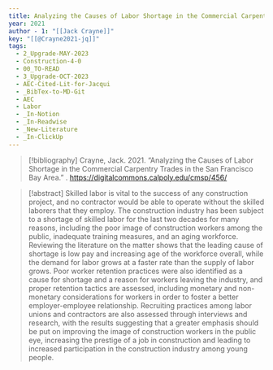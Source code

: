 ```yaml
---
title: Analyzing the Causes of Labor Shortage in the Commercial Carpentry Trades in the San Francisco Bay Area
year: 2021
author - 1: "[[Jack Crayne]]"
key: "[[@Crayne2021-jq]]"
tags:
  - 2_Upgrade-MAY-2023
  - Construction-4-0
  - 00_TO-READ
  - 3_Upgrade-OCT-2023
  - AEC-Cited-Lit-for-Jacqui
  - _BibTex-to-MD-Git
  - AEC
  - Labor
  - _In-Notion
  - _In-Readwise
  - _New-Literature
  - _In-ClickUp
---
```


> [!bibliography]
> Crayne, Jack. 2021. “Analyzing the Causes of Labor Shortage in the Commercial Carpentry Trades in the San Francisco Bay Area.” . https://digitalcommons.calpoly.edu/cmsp/456/

> [!abstract]
> Skilled labor is vital to the success of any construction project, and no contractor would be able to operate without the skilled laborers that they employ. The construction industry has been subject to a shortage of skilled labor for the last two decades for many reasons, including the poor image of construction workers among the public, inadequate training measures, and an aging workforce. Reviewing the literature on the matter shows that the leading cause of shortage is low pay and increasing age of the workforce overall, while the demand for labor grows at a faster rate than the supply of labor grows. Poor worker retention practices were also identified as a cause for shortage and a reason for workers leaving the industry, and proper retention tactics are assessed, including monetary and non-monetary considerations for workers in order to foster a better employer-employee relationship. Recruiting practices among labor unions and contractors are also assessed through interviews and research, with the results suggesting that a greater emphasis should be put on improving the image of construction workers in the public eye, increasing the prestige of a job in construction and leading to increased participation in the construction industry among young people.